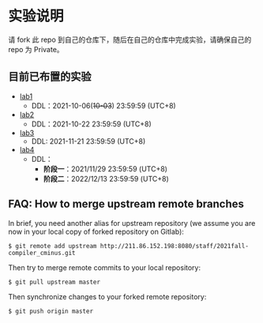 # 实验说明

请 fork 此 repo 到自己的仓库下，随后在自己的仓库中完成实验，请确保自己的 repo 为 Private。

## 目前已布置的实验

* [lab1](./Documentations/1-parser/)
  + DDL：2021-10-06(~~10-03~~) 23:59:59 (UTC+8)
* [lab2](./Documentations/2-ir-gen-warmup/)
  + DDL：2021-10-22 23:59:59 (UTC+8)
* [lab3](./Documentations/3-ir-gen/)
  + DDL: 2021-11-21 23:59:59 (UTC+8)
* [lab4](./Documentations/4-ir-opt)
  + DDL：
    + **阶段一**：2021/11/29 23:59:59 (UTC+8)  
    + **阶段二**：2022/12/13 23:59:59 (UTC+8) 

## FAQ: How to merge upstream remote branches

In brief, you need another alias for upstream repository (we assume you are now in your local copy of forked repository on Gitlab):

```shell
$ git remote add upstream http://211.86.152.198:8080/staff/2021fall-compiler_cminus.git
```

Then try to merge remote commits to your local repository:

```shell
$ git pull upstream master
```

Then synchronize changes to your forked remote repository:

```shell
$ git push origin master
```
